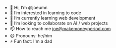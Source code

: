 - 👋 Hi, I’m @joeumn
- 👀 I’m interested in learning to code
- 🌱 I’m currently learning web development
- 💞️ I’m looking to collaborate on AI / web projects
- 📫 How to reach me joe@makemoneyperiod.com
- 😄 Pronouns: he/him
- ⚡ Fun fact: I'm a dad

<!---
joeumn/joeumn is a ✨ special ✨ repository because its `README.md` (this file) appears on your GitHub profile.
You can click the Preview link to take a look at your changes.
--->
